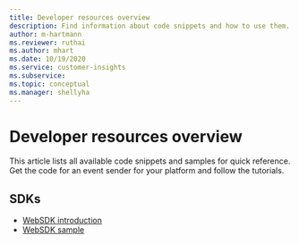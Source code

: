 ```yaml
---
title: Developer resources overview 
description: Find information about code snippets and how to use them.
author: m-hartmann
ms.reviewer: ruthai
ms.author: mhart
ms.date: 10/19/2020
ms.service: customer-insights
ms.subservice: 
ms.topic: conceptual
ms.manager: shellyha
---
```


# Developer resources overview

This article lists all available code snippets and samples for quick reference. Get the code for an event sender for your platform and follow the tutorials. 

## SDKs

- [WebSDK introduction](instrument-website.md)
- [WebSDK sample](websdk-sample.md)
